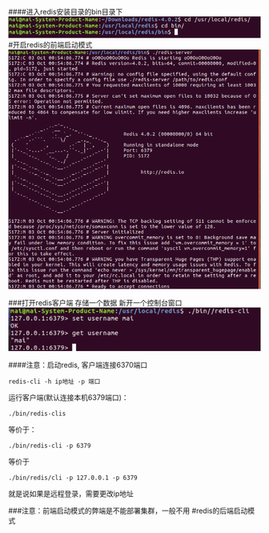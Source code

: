 ####进入redis安装目录的bin目录下
![](image/进入redis安装目录.png) 
#开启redis的前端启动模式
![](image/开启redis前端模式.png)

###打开redis客户端 存储一个数据
新开一个控制台窗口
![](image/新开一个控制台窗口.png)

####注意：启动redis, 客户端连接6370端口
```
redis-cli -h ip地址 -p 端口
```

运行客户端(默认连接本机6379端口)：
```
./bin/redis-clis
``` 
等价于：
```
./bin/redis-cli -p 6379
```
等价于
```
./bin/redis/cli -p 127.0.0.1 -p 6379
```

就是说如果是远程登录，需要更改ip地址

###注意：前端启动模式的弊端是不能部署集群，一般不用
#redis的后端启动模式